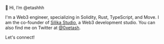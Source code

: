 👋 Hi, I’m @etashhh

I'm a Web3 engineer, specializing in Solidity, Rust, TypeScript, and Move. I am the co-founder of [Silika Studio](https://www.silika.studio), 
a Web3 development studio. You can also find me on Twitter at [@0xetash](https://twitter.com/0xetash). 

Let's connect!

<!---
etashhh/etashhh is a ✨ special ✨ repository because its `README.md` (this file) appears on your GitHub profile.
You can click the Preview link to take a look at your changes.
--->
